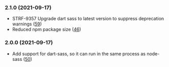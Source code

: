 ### 2.1.0 (2021-09-17)

-   STRF-9357 Upgrade dart sass to latest version to suppress deprecation warnings ([59](https://github.com/bigcommerce/stencil-styles/pull/59))
-   Reduced npm package size ([46](hhttps://github.com/bigcommerce/stencil-styles/pull/46))

### 2.0.0 (2021-09-17)

-  Add support for dart-sass, so it can run in the same process as node-sass ([50](https://github.com/bigcommerce/stencil-styles/pull/50))

